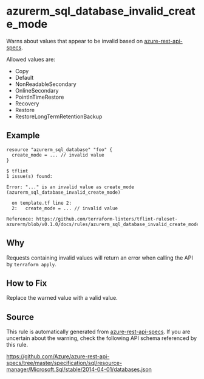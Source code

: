 <!--- This file generated by `tools/apispec-rule-gen/main.go`. DO NOT EDIT --->

# azurerm_sql_database_invalid_create_mode

Warns about values that appear to be invalid based on [azure-rest-api-specs](https://github.com/Azure/azure-rest-api-specs).

Allowed values are:
- Copy
- Default
- NonReadableSecondary
- OnlineSecondary
- PointInTimeRestore
- Recovery
- Restore
- RestoreLongTermRetentionBackup

## Example

```hcl
resource "azurerm_sql_database" "foo" {
  create_mode = ... // invalid value
}
```

```
$ tflint
1 issue(s) found:

Error: "..." is an invalid value as create_mode (azurerm_sql_database_invalid_create_mode)

  on template.tf line 2:
  2:   create_mode = ... // invalid value

Reference: https://github.com/terraform-linters/tflint-ruleset-azurerm/blob/v0.1.0/docs/rules/azurerm_sql_database_invalid_create_mode.md

```

## Why

Requests containing invalid values will return an error when calling the API by `terraform apply`.

## How to Fix

Replace the warned value with a valid value.

## Source

This rule is automatically generated from [azure-rest-api-specs](https://github.com/Azure/azure-rest-api-specs). If you are uncertain about the warning, check the following API schema referenced by this rule.

https://github.com/Azure/azure-rest-api-specs/tree/master/specification/sql/resource-manager/Microsoft.Sql/stable/2014-04-01/databases.json
